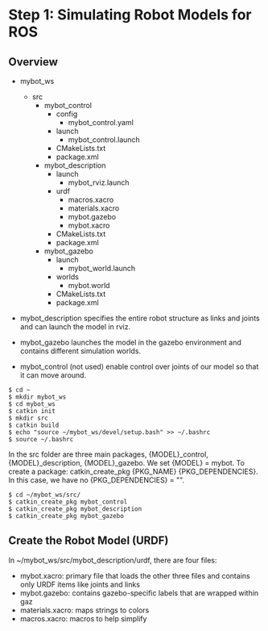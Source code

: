 # Step 1: Simulating Robot Models for ROS

## Overview

* mybot_ws
    * src
        * mybot_control
            * config
                * mybot_control.yaml
            * launch
                * mybot_control.launch
            * CMakeLists.txt
            * package.xml
        * mybot_description
            * launch
                * mybot_rviz.launch
            * urdf
                * macros.xacro
                * materials.xacro
                * mybot.gazebo
                * mybot.xacro
            * CMakeLists.txt
            * package.xml
        * mybot_gazebo
            * launch
                * mybot_world.launch
            * worlds
                * mybot.world
            * CMakeLists.txt
            * package.xml

* mybot_description specifies the entire robot structure as links and joints and can launch the model in rviz.
* mybot_gazebo launches the model in the gazebo environment and contains different simulation worlds.

* mybot_control (not used) enable control over joints of our model so that it can move around.

```
$ cd ~
$ mkdir mybot_ws
$ cd mybot_ws
$ catkin init
$ mkdir src
$ catkin build
$ echo "source ~/mybot_ws/devel/setup.bash" >> ~/.bashrc
$ source ~/.bashrc
```
In the src folder are three main packages, {MODEL}_control, {MODEL}_description, {MODEL}_gazebo. We set {MODEL} = mybot. To create a package: catkin_create_pkg {PKG_NAME} {PKG_DEPENDENCIES}. In this case, we have no {PKG_DEPENDENCIES} = "".
```
$ cd ~/mybot_ws/src/
$ catkin_create_pkg mybot_control
$ catkin_create_pkg mybot_description
$ catkin_create_pkg mybot_gazebo
```

## Create the Robot Model (URDF)
In ~/mybot_ws/src/mybot_description/urdf, there are four files:

* mybot.xacro: primary file that loads the other three files and contains only URDF items like joints and links
* mybot.gazebo: contains gazebo-specific labels that are wrapped within gaz
* materials.xacro: maps strings to colors
* macros.xacro: macros to help simplify

